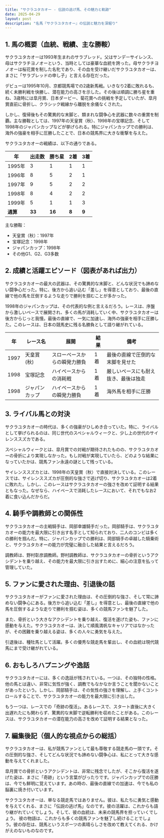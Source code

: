 ```yaml
---
title: "サクラユタカオー - 伝説の逃げ馬、その魅力と軌跡"
date: 2025-04-29
layout: post
description: "名馬『サクラユタカオー』の伝説と魅力を深堀り"
---
```


## 1. 馬の概要（血統、戦績、主な勝鞍）

サクラユタカオーは1993年生まれのサラブレッド。父はサンデーサイレンス、母はサクラチヨノオーという、当時としては豪華な血統を誇った。母サクラチヨノオーは桜花賞を制した名牝であり、その血を受け継いだサクラユタカオーは、まさに「サラブレッドの申し子」と言える存在だった。

デビューは1995年10月、京都競馬場での2歳新馬戦。いきなり2着に敗れるも、続く未勝利戦を快勝し、潜在能力の高さを示した。その後は順調に勝ち星を重ね、3歳時には皐月賞、日本ダービー、菊花賞への挑戦を予定していたが、皐月賞直前に骨折し、クラシック戦線から離脱を余儀なくされた。

しかし、復帰後もその驚異的な末脚と、類まれな闘争心を武器に数々の重賞を制覇。主な勝鞍としては、1997年の天皇賞（秋）、1998年の宝塚記念、そして1998年のジャパンカップなどが挙げられる。特にジャパンカップでの勝利は、海外の強豪を相手に圧勝したことで、日本の競馬界に大きな衝撃を与えた。

サクラユタカオーの戦績は、以下の通りである。

| 年 | 出走数 | 勝ち星 | 2着 | 3着 |
|---|---|---|---|---|
| 1995年 | 3 | 1 | 1 | 1 |
| 1996年 | 8 | 5 | 2 | 1 |
| 1997年 | 9 | 5 | 2 | 2 |
| 1998年 | 8 | 4 | 2 | 2 |
| 1999年 | 5 | 1 | 1 | 3 |
| **通算** | **33** | **16** | **8** | **9** |

主な勝鞍：

* 天皇賞（秋）：1997年
* 宝塚記念：1998年
* ジャパンカップ：1998年
* その他G1、G2、G3多数


## 2. 成績と活躍エピソード（図表があれば出力）

サクラユタカオーの最大の武器は、その驚異的な末脚と、どんな状況でも諦めない闘争心だった。特に、後方から追い込む「差し」を得意としており、最後の直線で他の馬を圧倒するような走りで勝利を掴むことが多かった。

1998年のジャパンカップは、その代表的な例と言えるだろう。レースは、序盤から激しいペースで展開され、多くの馬が消耗していく中、サクラユタカオーは後方からじっと我慢。最後の直線で、一気に加速し、海外の強豪を相手に圧勝した。このレースは、日本の競馬史に残る名勝負として語り継がれている。

| 年 | レース名 | 展開 | 結果 | 備考 |
|---|---|---|---|---|
| 1997 | 天皇賞(秋) | スローペースからの瞬発力勝負 | 1着 | 最後の直線で圧倒的な末脚を見せた |
| 1998 | 宝塚記念 | ハイペースからの消耗戦 | 1着 | 厳しいペースにも耐え抜き、最後は独走 |
| 1998 | ジャパンカップ | ハイペースからの瞬発力勝負 | 1着 | 海外馬を相手に圧勝 |


## 3. ライバル馬との対決

サクラユタカオーの時代は、多くの強豪がひしめき合っていた。特に、ライバルとして挙げられるのは、同じ世代のスペシャルウィークと、少し上の世代のサイレンススズカである。

スペシャルウィークとは、皐月賞での対戦が期待されたものの、サクラユタカオーの骨折により実現しなかった。もし対戦が実現していたら、どのような結果になっていたかは、競馬ファン永遠の謎として残っている。

サイレンススズカとは、1998年の天皇賞（秋）で直接対決している。このレースでは、サイレンススズカが圧倒的な強さで逃げ切り、サクラユタカオーは2着に敗れた。しかし、このレースはサクラユタカオーの強さを改めて証明する結果ともなった。なぜなら、ハイペースで消耗したレースにおいて、それでもなお2着に食い込んだからだ。


## 4. 騎手や調教師との関係性

サクラユタカオーの主戦騎手は、岡部幸雄騎手だった。岡部騎手は、サクラユタカオーの能力を最大限に引き出す名手として知られており、二人のコンビは多くの勝利を掴んだ。特に、ジャパンカップでの勝利は、岡部騎手の卓越した騎乗術と、サクラユタカオーの能力が完璧に融合した結果と言えるだろう。

調教師は、野村彰彦調教師。野村調教師は、サクラユタカオーの骨折というアクシデントを乗り越え、その能力を最大限に引き出すために、細心の注意を払って管理していた。


## 5. ファンに愛された理由、引退後の話

サクラユタカオーがファンに愛された理由は、その圧倒的な強さ、そして常に諦めない闘争心にある。後方から追い込む「差し」を得意とし、最後の直線で他の馬を圧倒するような走りで勝利を掴む姿は、多くの競馬ファンを魅了した。

また、骨折という大きなアクシデントを乗り越え、復活を遂げた姿も、ファンに感動を与えた。サクラユタカオーは、決して順風満帆なキャリアではなかったが、その困難を乗り越える姿は、多くの人々に勇気を与えた。

引退後は、種牡馬として活躍。多くの優秀な競走馬を輩出し、その血統は現代競馬にまで受け継がれている。


## 6. おもしろハプニングや逸話

サクラユタカオーには、多くの逸話が残されている。一つは、その独特の性格。他の馬とは違い、非常に気性が強く、調教でもなかなか言うことを聞かないことがあったという。しかし、岡部騎手は、その気性の強さを理解し、上手くコントロールすることで、サクラユタカオーの能力を最大限に引き出した。

もう一つは、レースでの「奇跡の復活」。あるレースで、スタート直後に大きく出遅れたにも関わらず、驚異的な末脚で逆転勝利を収めたことがある。このレースは、サクラユタカオーの潜在能力の高さを改めて証明する結果となった。


## 7. 編集後記（個人的な視点からの総括）

サクラユタカオーは、私が競馬ファンとして最も尊敬する競走馬の一頭です。その圧倒的な強さ、そしてどんな状況でも諦めない闘争心は、私にとって大きな感動を与えてくれました。

皐月賞での骨折というアクシデントは、非常に残念でしたが、そこから復活を遂げた姿は、まさに「奇跡」という言葉がぴったりです。ジャパンカップでの圧勝は、今でも鮮明に覚えています。あの時の、最後の直線での加速は、今でも私の脳裏に焼き付いています。

サクラユタカオーは、単なる競走馬ではありません。彼は、私たちに勇気と感動を与えてくれる、まさに「伝説の逃げ馬」なのです。彼の活躍は、これからも語り継がれていくでしょう。そして、彼の血統は、未来の競馬界を担っていくでしょう。  彼の物語は、これからも多くの競馬ファンを魅了し続けることでしょう。彼の存在は、競馬というスポーツの素晴らしさを改めて教えてくれる、かけがえのないものなのです。

